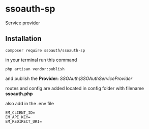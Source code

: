 # ssoauth-sp
Service provider


## Installation
```
composer require ssoauth/ssoauth-sp
```

in your terminal run this command

```
php artisan vendor:publish
```
and publish the **Provider:** _SSOAuth\SSOAuthServiceProvider_

routes and config are added located in config folder with filename **ssoauth.php**


also add in the .env file

```
EM_CLIENT_ID=
EM_API_KEY=
EM_REDIRECT_URI=
```

